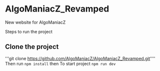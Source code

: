 # AlgoManiacZ_Revamped
New website for AlgoManiacZ

Steps to run the project

## Clone the project
'''git clone https://github.com/AlgoManiacZ/AlgoManiacZ_Revamped.git''''
Then run `npm install` then
To start project
`npm run dev`



